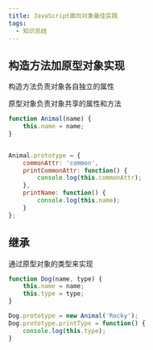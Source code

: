 ```yaml
---
title: JavaScript面向对象最佳实践
tags: 
  - 知识总结
---
```


## 构造方法加原型对象实现

构造方法负责对象各自独立的属性

原型对象负责对象共享的属性和方法

<!--more-->

```javascript
function Animal(name) {
    this.name = name;
}


Animal.prototype = {
    commonAttr: 'common',
    printCommonAttr: function() {
        console.log(this.commonAttr);
    },
    printName: function() {
        console.log(this.name);
    }
};
```

## 继承

通过原型对象的类型来实现

```javascript
function Dog(name, type) {
    this.name = name;
    this.type = type;
}

Dog.prototype = new Animal('Rocky');
Dog.prototype.printType = function() {
    console.log(this.type);
}
```

